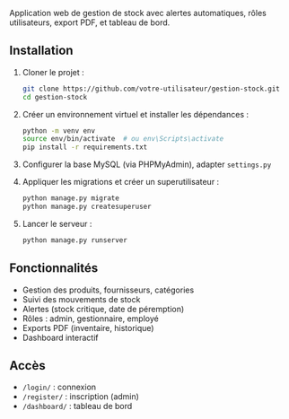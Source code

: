 Application web de gestion de stock avec alertes automatiques, rôles utilisateurs, export PDF, et tableau de bord.

## Installation

1. Cloner le projet :

   ```bash
   git clone https://github.com/votre-utilisateur/gestion-stock.git
   cd gestion-stock
   ```

2. Créer un environnement virtuel et installer les dépendances :

   ```bash
   python -m venv env
   source env/bin/activate  # ou env\Scripts\activate
   pip install -r requirements.txt
   ```

3. Configurer la base MySQL (via PHPMyAdmin), adapter `settings.py`

4. Appliquer les migrations et créer un superutilisateur :

   ```bash
   python manage.py migrate
   python manage.py createsuperuser
   ```

5. Lancer le serveur :

   ```bash
   python manage.py runserver
   ```

## Fonctionnalités

* Gestion des produits, fournisseurs, catégories
* Suivi des mouvements de stock
* Alertes (stock critique, date de péremption)
* Rôles : admin, gestionnaire, employé
* Exports PDF (inventaire, historique)
* Dashboard interactif

## Accès

* `/login/` : connexion
* `/register/` : inscription (admin)
* `/dashboard/` : tableau de bord

